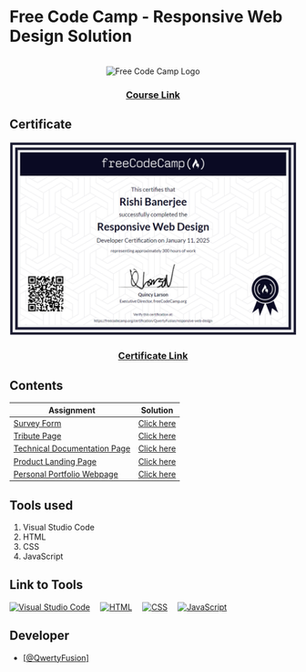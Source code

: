 <h1>Free Code Camp - Responsive Web Design Solution</h1>
<br>
<div align="center">
  <img src="https://encrypted-tbn0.gstatic.com/images?q=tbn:ANd9GcRBhJRCwuewyU7g7sHPWbP6okRh9JXLs24iJw&s" alt="Free Code Camp Logo">
</div>

<div align="center">
  <h3><a href="https://www.freecodecamp.org/learn/2022/responsive-web-design">Course Link</a></h3>
</div>

<h2>Certificate</h2>
<div align="center">
  <img src="./certificate/rishi_banerjee_certification.png" alt="Certificate">
</div>
<div align="center">
  <h3><a href="">Certificate Link</a></h3>
</div>

<h2>Contents</h2>

| Assignment                                                                                                                                                                      | Solution                     |
| ------------------------------------------------------------------------------------------------------------------------------------------------------------------------------- | ---------------------------- |
| [Survey Form](https://www.freecodecamp.org/learn/2022/responsive-web-design/build-a-survey-form-project/build-a-survey-form)                                                    | [Click here](./survey-form/) |
| [Tribute Page](https://www.freecodecamp.org/learn/2022/responsive-web-design/build-a-tribute-page-project/build-a-tribute-page)                                                 | [Click here]()               |
| [Technical Documentation Page](https://www.freecodecamp.org/learn/2022/responsive-web-design/build-a-technical-documentation-page-project/build-a-technical-documentation-page) | [Click here]()               |
| [Product Landing Page](https://www.freecodecamp.org/learn/2022/responsive-web-design/build-a-product-landing-page-project/build-a-product-landing-page)                         | [Click here]()               |
| [Personal Portfolio Webpage](https://www.freecodecamp.org/learn/2022/responsive-web-design/build-a-personal-portfolio-webpage-project/build-a-personal-portfolio-webpage)       | [Click here]()               |

<h2>Tools used</h2>
<ol>
  <li>Visual Studio Code</li>
  <li>HTML</li>
  <li>CSS</li>
  <li>JavaScript</li>
</ol>

<h2>Link to Tools</h2>
<p align="left">
  <a href="https://code.visualstudio.com" target="_blank" rel="noreferrer"> <img src="https://www.vectorlogo.zone/logos/visualstudio_code/visualstudio_code-icon.svg" alt="Visual Studio Code" width="40" height="40"/></a>&emsp;
  <a href="https://developer.mozilla.org/en-US/docs/Web/HTML" target="_blank" rel="noreferrer"> <img src="https://upload.wikimedia.org/wikipedia/commons/thumb/6/61/HTML5_logo_and_wordmark.svg/1200px-HTML5_logo_and_wordmark.svg.png" alt="HTML" height="40"/></a>&emsp;
  <a href="https://developer.mozilla.org/en-US/docs/Web/CSS" target="_blank" rel="noreferrer"> <img src="https://upload.wikimedia.org/wikipedia/commons/thumb/d/d5/CSS3_logo_and_wordmark.svg/1200px-CSS3_logo_and_wordmark.svg.png" alt="CSS" height="40"/></a>&emsp;
  <a href="https://developer.mozilla.org/en-US/docs/Web/JavaScript" target="_blank" rel="noreferrer"> <img src="https://encrypted-tbn0.gstatic.com/images?q=tbn:ANd9GcRehtugwRkLcNtdiLf2oRuwoPK-Hzc2-eCKr43sIcJxwdbC-kCTiCBc0mR5TSAW2Rrd6vA&usqp=CAU" alt="JavaScript" height="40"/></a>&emsp;
</p>

<h2>Developer</h2>
<ul>
  <li><a href="https://github.com/QwertyFusion">[@QwertyFusion]</a></li>
</ul>
